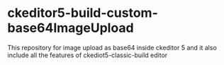 # ckeditor5-build-custom-base64ImageUpload
This repository for image upload as base64 inside ckeditor 5 and it also include all the features of ckediot5-classic-build editor
